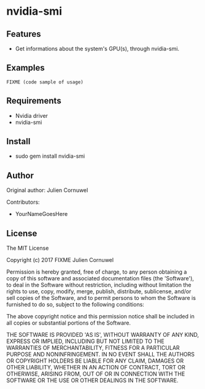 nvidia-smi
===========

Features
--------

* Get informations about the system's GPU(s), through nvidia-smi.

Examples
--------

    FIXME (code sample of usage)

Requirements
------------

* Nvidia driver
* nvidia-smi

Install
-------

* sudo gem install nvidia-smi

Author
------

Original author: Julien Cornuwel

Contributors:

* YourNameGoesHere

License
-------

The MIT License

Copyright (c) 2017 FIXME Julien Cornuwel

Permission is hereby granted, free of charge, to any person obtaining
a copy of this software and associated documentation files (the
'Software'), to deal in the Software without restriction, including
without limitation the rights to use, copy, modify, merge, publish,
distribute, sublicense, and/or sell copies of the Software, and to
permit persons to whom the Software is furnished to do so, subject to
the following conditions:

The above copyright notice and this permission notice shall be
included in all copies or substantial portions of the Software.

THE SOFTWARE IS PROVIDED 'AS IS', WITHOUT WARRANTY OF ANY KIND,
EXPRESS OR IMPLIED, INCLUDING BUT NOT LIMITED TO THE WARRANTIES OF
MERCHANTABILITY, FITNESS FOR A PARTICULAR PURPOSE AND NONINFRINGEMENT.
IN NO EVENT SHALL THE AUTHORS OR COPYRIGHT HOLDERS BE LIABLE FOR ANY
CLAIM, DAMAGES OR OTHER LIABILITY, WHETHER IN AN ACTION OF CONTRACT,
TORT OR OTHERWISE, ARISING FROM, OUT OF OR IN CONNECTION WITH THE
SOFTWARE OR THE USE OR OTHER DEALINGS IN THE SOFTWARE.
